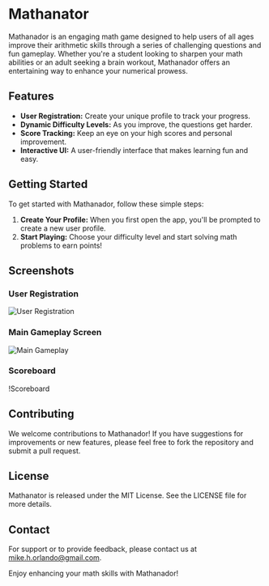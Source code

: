 # Mathanator

Mathanador is an engaging math game designed to help users of all ages improve their arithmetic skills through a series of challenging questions and fun gameplay. Whether you're a student looking to sharpen your math abilities or an adult seeking a brain workout, Mathanador offers an entertaining way to enhance your numerical prowess.

## Features

- **User Registration:** Create your unique profile to track your progress.
- **Dynamic Difficulty Levels:** As you improve, the questions get harder.
- **Score Tracking:** Keep an eye on your high scores and personal improvement.
- **Interactive UI:** A user-friendly interface that makes learning fun and easy.

## Getting Started

To get started with Mathanador, follow these simple steps:

1. **Create Your Profile:** When you first open the app, you'll be prompted to create a new user profile.
2. **Start Playing:** Choose your difficulty level and start solving math problems to earn points!

## Screenshots

### User Registration

![User Registration](images/user_registration.png)

### Main Gameplay Screen

![Main Gameplay](images/main_gameplay.png)

### Scoreboard

!Scoreboard

## Contributing

We welcome contributions to Mathanador! If you have suggestions for improvements or new features, please feel free to fork the repository and submit a pull request.

## License

Mathanator is released under the MIT License. See the LICENSE file for more details.

## Contact

For support or to provide feedback, please contact us at mike.h.orlando@gmail.com.

Enjoy enhancing your math skills with Mathanador!
